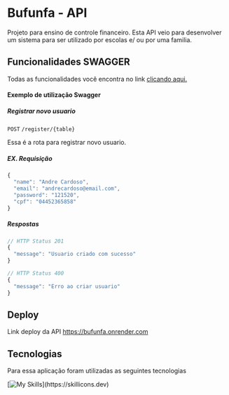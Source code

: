 # Bufunfa - API

Projeto para ensino de controle financeiro. Esta API veio para desenvolver um sistema para ser utilizado por escolas e/ ou por uma familia.

## Funcionalidades SWAGGER

Todas as funcionalidades você encontra no link [clicando aqui.](https://bufunfa.onrender.com/swaggerDocs/)

#### Exemplo de utilização Swagger

##### **Registrar novo usuario**
`POST` `/register/{table}`  

Essa é a rota para registrar novo usuario.

#####  EX. Requisição

```javascript
{
  "name": "Andre Cardoso",
  "email": "andrecardoso@email.com",
  "password": "121520",
  "cpf": "04452365858"
}

```
#####  Respostas

```javascript
// HTTP Status 201
{
  "message": "Usuario criado com sucesso"
}
```
```javascript
// HTTP Status 400
{
  "message": "Erro ao criar usuario"
}
```

## Deploy

Link deploy da API <https://bufunfa.onrender.com>


## Tecnologias

Para essa aplicação foram utilizadas as seguintes tecnologias

[![My Skills](https://skillicons.dev/icons?i=prisma,ts,express,aws,)](https://skillicons.dev)
          
          
